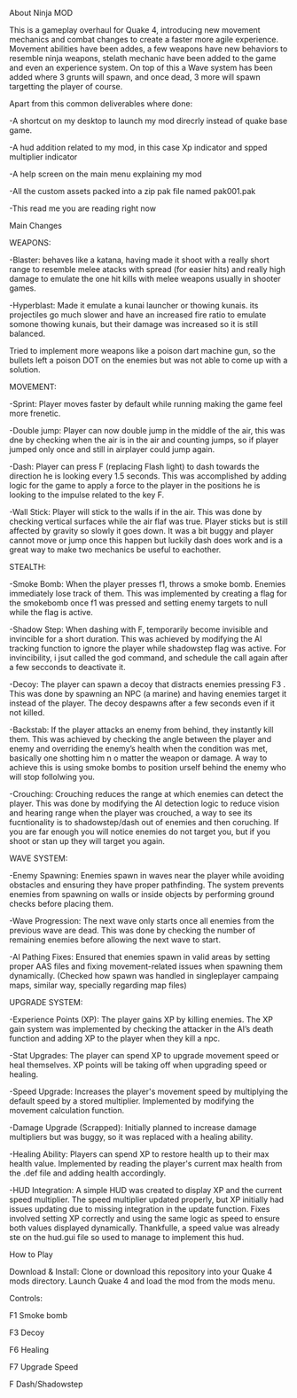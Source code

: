 About Ninja MOD

This is a gameplay overhaul for Quake 4, introducing new movement mechanics and combat changes to create a faster more agile experience.
Movement abilities have been addes, a few weapons have new behaviors to resemble ninja weapons, stelath mechanic have been added to the game and even an experience system. 
On top of this a Wave system has been added where 3 grunts will spawn, and once dead, 3 more will spawn targetting the player of course.

Apart from this common deliverables where done:

-A shortcut on my desktop to launch my mod direcrly instead of quake base game. 

-A hud addition related to my mod, in this case Xp indicator and spped multiplier indicator

-A help screen on the main menu explaining my mod

-All the custom assets packed into a zip pak file named pak001.pak

-This read me you are reading right now

 Main Changes

 WEAPONS:
 
 -Blaster: behaves like a katana, having made it shoot with a really short range to resemble melee atacks with spread (for easier hits) and really high damage to emulate the one hit kills with melee weapons usually in shooter games.
 
 -Hyperblast: Made it emulate a kunai launcher or thowing kunais. its projectiles go much slower and have an increased fire ratio to emulate somone thowing kunais, but their damage was increased so it is still balanced.

 Tried to implement more weapons like a poison dart machine gun, so the bullets left a poison DOT on the enemies but was not able to come up with a solution.
 
 MOVEMENT: 
 
 -Sprint: Player moves faster by default while running making the game feel more frenetic. 
 
 -Double jump: Player can now double jump in the middle of the air, this was dne by checking when the air is in the air and counting jumps, so if player jumped only once and still in airplayer could jump again. 
 
 -Dash: Player can press F (replacing Flash light) to dash towards the direction he is looking every 1.5 seconds. This was accomplished by adding logic for the game to apply a force to the player in the positions he is looking to the impulse related to the key F.
 
 -Wall Stick: Player will stick to the walls if in the air. This was done by checking vertical surfaces while the air flaf was true. Player sticks but is still affected by gravity so slowly it goes down. It was a bit buggy and player cannot move or jump once this happen but luckily dash does work and is a great way to make two mechanics be useful to eachother. 

STEALTH:

-Smoke Bomb: When the player presses f1,  throws a smoke bomb. Enemies immediately lose track of them. This was implemented by creating a flag for the smokebomb once f1 was pressed and setting enemy targets to null while the flag is active.

-Shadow Step: When dashing with F, temporarily become invisible and invincible for a short duration. This was achieved by modifying the AI tracking function to ignore the player while shadowstep flag was active. For invincibility, i jsut called the god command, and schedule the call again after a few secconds to deactivate it.

-Decoy: The player can spawn a decoy that distracts enemies pressing F3 . This was done by spawning an NPC (a marine) and having enemies target it instead of the player. The decoy despawns after a few seconds even if it not killed.

-Backstab: If the player attacks an enemy from behind, they instantly kill them. This was achieved by checking the angle between the player and enemy and overriding the enemy’s health when the condition was met, basically 
one shotting him n o matter the weapon or damage. A way to achieve this is using smoke bombs to position urself behind the enemy who will stop follolwing you.

-Crouching: Crouching reduces the range at which enemies can detect the player. This was done by modifying the AI detection logic to reduce vision and hearing range when the player was crouched, a way to see its fucntionality is to shadowstep/dash out of enemies and then coruching. If you are far enough you will notice enemies do not target you, but if you shoot or stan up they will target you again.

 WAVE SYSTEM:
 
-Enemy Spawning: Enemies spawn in waves near the player while avoiding obstacles and ensuring they have proper pathfinding. The system prevents enemies from spawning on walls or inside objects by performing ground checks before placing them.

-Wave Progression: The next wave only starts once all enemies from the previous wave are dead. This was done by checking the number of remaining enemies before allowing the next wave to start.

-AI Pathing Fixes: Ensured that enemies spawn in valid areas by setting proper AAS files and fixing movement-related issues when spawning them dynamically. (Checked how spawn was handled in singleplayer campaing maps, similar way, specially regarding map files)


UPGRADE SYSTEM: 

-Experience Points (XP): The player gains XP by killing enemies. The XP gain system was implemented by checking the attacker in the AI’s death function and adding XP to the player when they kill a npc.     

-Stat Upgrades: The player can spend XP to upgrade movement speed or heal themselves. XP points will be taking off when upgrading speed or healing.

-Speed Upgrade: Increases the player's movement speed by multiplying the default speed by a stored multiplier. Implemented by modifying the movement calculation function.

-Damage Upgrade (Scrapped): Initially planned to increase damage multipliers but was buggy, so it was replaced with a healing ability.

-Healing Ability: Players can spend XP to restore health up to their max health value. Implemented by reading the player's current max health from the .def file and adding health accordingly.

-HUD Integration: A simple HUD was created to display XP and the current speed multiplier. The speed multiplier updated properly, but XP initially had issues updating due to missing integration in the update function. Fixes involved setting XP correctly and using the same logic as speed to ensure both values displayed dynamically. Thankfulle, a speed value was already ste on the hud.gui file so used to manage to implement this hud.

How to Play

Download & Install:
Clone or download this repository into your Quake 4 mods directory.
Launch Quake 4 and load the mod from the mods menu.

Controls:

F1 Smoke bomb

F3 Decoy

F6 Healing

F7 Upgrade Speed

F Dash/Shadowstep

